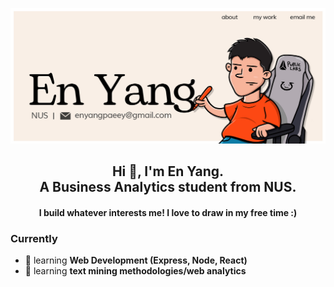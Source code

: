 ![eybanner](GithubBanner.jpg)

<h2 align="center">Hi 👋, I'm En Yang. <br> 
  A Business Analytics student from NUS.</h2>
<h4 align="center">I build whatever interests me! I love to draw in my free time :) </h4>

### Currently
- 🌱 learning **Web Development (Express, Node, React)**
- 🌱 learning **text mining methodologies/web analytics**
